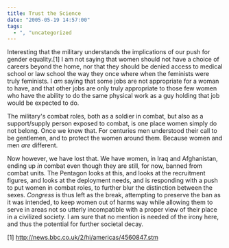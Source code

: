 ```yaml
---
title: Trust the Science
date: "2005-05-19 14:57:00"
tags:
  - ", "uncategorized
---
```

<p>Interesting that the military understands the implications of our
push for gender equality.[1] I am not saying that women should not
have a choice of careers beyond the home, nor that they should be
denied access to medical school or law school the way they once
where when the feminists were truly feminists.  I <em>am</em>
saying that some jobs are not appropriate for a woman to have,
and that other jobs are only truly appropriate to those few women
who have the ability to do the same physical work as a guy holding
that job would be expected to do.</p>

<p>The military's combat roles, both as a soldier in combat, but
also as a support/supply person exposed to combat, is one place
women simply do not belong.  Once we knew that.  For centuries men
understood their call to be gentlemen, and to protect the women
around them.  Because women and men <em>are</em> different.</p>

<p>Now however, we have lost that.  We have women, in Iraq and
Afghanistan, ending up <em>in</em> combat even though they are still,
for now, banned from combat units.  The Pentagon looks at this,
and looks at the recruitment figures, and looks at the deployment
needs, and is responding with a push to put women in combat roles,
to further blur the distinction between the sexes.  <em>Congress</em>
is thus left as the break, attempting to preserve the ban as it
was intended, to keep women out of harms way while allowing them
to serve in areas not so utterly incompatible with a proper view
of their place in a civilized society.  I am sure that no mention
is needed of the irony here, and thus the potential for further
societal decay.</p>

[1] http://news.bbc.co.uk/2/hi/americas/4560847.stm

